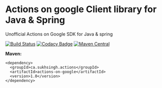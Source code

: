 # Actions on google Client library for Java & Spring
Unofficial Actions on Google SDK for Java & spring

[![Build Status](https://travis-ci.org/sukhvinder1/actions-on-google-java.svg?branch=master)](https://travis-ci.org/sukhvinder1/actions-on-google-java)
[![Codacy Badge](https://api.codacy.com/project/badge/Grade/3ed58fe1ebdc4af19acd3bdb19b39c52)](https://www.codacy.com/app/sukhvinder1/actions-on-google-java?utm_source=github.com&amp;utm_medium=referral&amp;utm_content=sukhvinder1/actions-on-google-java&amp;utm_campaign=Badge_Grade)
[![Maven Central](https://img.shields.io/badge/maven--central-1.0-brightgreen.svg)](http://search.maven.org/#artifactdetails%7Cca.sukhsingh.actions%7Cactions-on-google%7C1.0%7Cjar)

__Maven:__

    <dependency>
      <groupId>ca.sukhsingh.actions</groupId>
      <artifactId>actions-on-google</artifactId>
      <version>1.0</version>
    </dependency>
